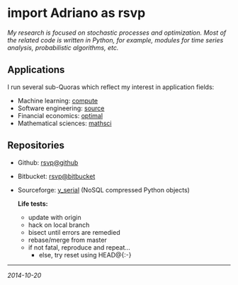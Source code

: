 # import Adriano as rsvp

*My research is focused on stochastic processes and optimization. Most of the related code is written in Python, for example, modules for time series analysis, probabilistic algorithms, etc.*


## Applications

I run several sub-Quoras which reflect my interest in application fields:

- Machine learning: [compute]
- Software engineering: [source]
- Financial economics: [optimal]
- Mathematical sciences: [mathsci]


## Repositories

- Github: [rsvp@github]
- Bitbucket: [rsvp@bitbucket]
- Sourceforge: [y_serial] (NoSQL compressed Python objects)

    **Life tests:**

    - update with origin
    - hack on local branch
    - bisect until errors are remedied
    - rebase/merge from master
    - if not fatal, reproduce and repeat...
        - else, try reset using HEAD@{:-}

- - - -

*2014-10-20*

[rsvp@github]:    https://github.com/rsvp        "Adriano, rsvp at Github"
[rsvp@bitbucket]: https://bitbucket.org/rsvp     "Adriano, rsvp at Bitbucket"
[y_serial]:       http://yserial.sourceforge.net "y_serial module -- warehouse compressed Python objects with SQLite"

[rsvp@quora]:     https://rsvp.quora.com/?share=1    "Adriano, rsvp at Quora"
[compute]:        https://compute.quora.com/?share=1 "Computation and Machine Learning at Quora"
[source]:         https://source.quora.com/?share=1  "Source code and software at Quora" 
[optimal]:        https://optimal.quora.com/?share=1 "Optimal portfolios and financial economics at Quora"
[mathsci]:        https://mathsci.quora.com/?share=1 "Mathematical sciences at Quora"

[//]: # (This may be the most platform-independent comment syntax using Markdown.) 
[Markdown]:       https://bitbucket.org/tutorials/markdowndemo


<!--- Illustrating code block in Markdown, note significant triple dash as comment syntax:
         Code highlights per indicator after first triple backticks:
         
```sh
› git shortlog -s | cut -f1 | spark
  ▁▁▁▁▁▁▁▁▁▁▁▁▁▁▁▁▁▁▁▁▁▁▁▁▃▁▁▁▁▁▁▁▁▂▁▁▅▁▂▁▁▁▂▁▁▁▁▁▁▁▁▂▁▁▁▁▁▁▁▁▁▁▁▁▁▁
```

-->
